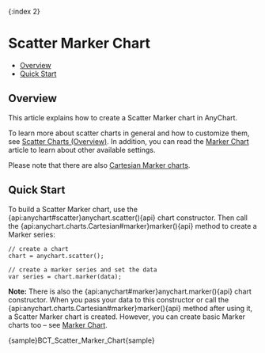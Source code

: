 {:index 2}
# Scatter Marker Chart

* [Overview](#overview)
* [Quick Start](#quick_start)

## Overview

This article explains how to create a Scatter Marker chart in AnyChart.

To learn more about scatter charts in general and how to customize them, see [Scatter Charts (Overview)](Overview). In addition, you can read the [Marker Chart](../Marker_Chart) article to learn about other available settings.

Please note that there are also [Cartesian Marker charts](../Marker_Chart).

## Quick Start

To build a Scatter Marker chart, use the {api:anychart#scatter}anychart.scatter(){api} chart constructor. Then call the {api:anychart.charts.Cartesian#marker}marker(){api} method to create a Marker series:

```
// create a chart
chart = anychart.scatter();

// create a marker series and set the data
var series = chart.marker(data);
```

**Note:** There is also the {api:anychart#marker}anychart.marker(){api} chart constructor. When you pass your data to this constructor or call the {api:anychart.charts.Cartesian#marker}marker(){api} method after using it, a Scatter Marker chart is created. However, you can create basic Marker charts too – see [Marker Chart](../Marker_Chart).

{sample}BCT\_Scatter\_Marker\_Chart{sample}